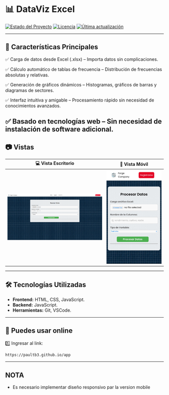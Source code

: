 # 📊 DataViz Excel

[![Estado del Proyecto](https://img.shields.io/badge/Estado-En%20Desarrollo-blue)]()
[![Licencia](https://img.shields.io/badge/Licencia-MIT-green)]()
[![Última actualización](https://img.shields.io/github/last-commit/usuario/repositorio)]()

---

## 🌟 Características Principales

✅ Carga de datos desde Excel (.xlsx) – Importa datos sin complicaciones.

✅ Cálculo automático de tablas de frecuencia – Distribución de frecuencias absolutas y relativas.

✅ Generación de gráficos dinámicos – Histogramas, gráficos de barras y diagramas de sectores.

✅ Interfaz intuitiva y amigable – Procesamiento rápido sin necesidad de conocimientos avanzados.

## ✅ Basado en tecnologías web – Sin necesidad de instalación de software adicional.

## 📷 Vistas

| 💻 Vista Escritorio                           | 📱 Vista Móvil                        |
| --------------------------------------------- | -------------------------------------- |
| ![Escritorio](./assets/images/mod_desktop.png) | ![Móvil](./assets/images/mod_movil.jpg) |

---

## 🛠️ Tecnologías Utilizadas

- **Frontend:** HTML, CSS, JavaScript.
- **Backend:** JavaScript.
- **Herramientas:** Git, VSCode.

---

## 🚀 Puedes usar online

1️⃣ Ingresar al link:

```bash
https://paultb3.github.io/app


```

---

## NOTA

- Es necesario implementar diseño responsivo par la version mobile
